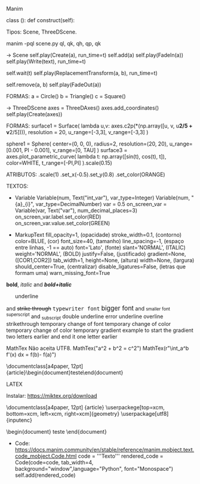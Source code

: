 Manim

class <nome>(<tipo>):
    def construct(self):
    
Tipos: Scene, ThreeDScene.

manim -pql scene.py <nome>
ql, qk, qh, qp, qk

-> Scene
self.play(Create(a), run_time=t)
self.add(a)
self.play(FadeIn(a))
self.play(Write(text), run_time=t)

self.wait(t)
self.play(ReplacementTransform(a, b), run_time=t)

self.remove(a, b)
self.play(FadeOut(a))

FORMAS:
a = Circle()
b = Triangle()
c = Square()


-> ThreeDScene
axes = ThreeDAxes()
axes.add_coordinates()
self.play(Create(axes))

FORMAS:
surface1 = Surface(
              lambda u,v: axes.c2p(*(np.array([u, v, u**2/5 + v**2/5]))), 
              resolution = 20, 
              u_range=[-3,3],
              v_range=[-3,3]
          )

sphere1 = Sphere(
            center=(0, 0, 0),
            radius=2,
            resolution=(20, 20),
            u_range=[0.001, PI - 0.001],
            v_range=[0, TAU]
          )
surface3 = axes.plot_parametric_curve(
              lambda t: np.array([sin(t), cos(t), t]), 
              color=WHITE, 
              t_range=[-PI,PI]
          ).scale(0.15)

ATRIBUTOS:
.scale(1)
.set_x(-0.5).set_y(0.8)
.set_color(ORANGE)







TEXTOS:

- Variable
Variable(num, Text("int_var"), var_type=Integer)
Variable(num, "{a}_{i}", var_type=DecimalNumber)
var = 0.5
on_screen_var = Variable(var, Text("var"), num_decimal_places=3)
on_screen_var.label.set_color(RED)
on_screen_var.value.set_color(GREEN)

- MarkupText
fill_opacity=1, (opacidade)
stroke_width=0.1, (contorno)
color=BLUE, (cor)
font_size=40, (tamanho)
line_spacing=-1, (espaço entre linhas, -1 == auto)
font='Lato', (fonte)
slant='NORMAL', (ITALIC)
weight='NORMAL', (BOLD)
justify=False, (justificado)
gradient=None, ([COR1,COR2])
tab_width=1, 
height=None, (altura)
width=None, (largura)
should_center=True, (centralizar)
disable_ligatures=False, (letras que formam uma)
warn_missing_font=True



<b>bold</b>, <i>italic</i> and <b><i>bold+italic</i></b>
<ul>underline</ul> and <s>strike through</s>
<tt>typewriter font</tt>
<big>bigger font</big> and <small>smaller font</small>
<sup>superscript</sup> and <sub>subscript</sub>
<span underline="double" underline_color="green">double underline</span>
<span underline="error">error underline</span>
<span overline="single" overline_color="green">overline</span>
<span strikethrough="true" strikethrough_color="red">strikethrough</span>
<span font_family="sans">temporary change of font</span>
<span foreground="red">temporary change of color</span>
<span fgcolor="red">temporary change of color</span>
<gradient from="YELLOW" to="RED">temporary gradient</gradient>
<gradient from="RED" to="YELLOW" offset="2,1">example</gradient> to start the gradient two letters earlier and end it one letter earlier





MathTex
Não aceita UTF8.
MathTex("a^2 + b^2 = c^2")
MathTex(r"\int_a^b f'(x) dx = f(b)- f(a)")


\documentclass[a4paper, 12pt] {article}\begin{document}teste\end{document}


LATEX

Instalar: https://miktex.org/download

\documentclass[a4paper, 12pt] {article}
\userpackege[top=xcm, bottom=xcm, left=xcm, right=xcm]{geometry}
\userpackage[utf8]{inputenc}

\begin{document}
teste
\end{document}





- Code: https://docs.manim.community/en/stable/reference/manim.mobject.text.code_mobject.Code.html
code = '''Texto'''
rendered_code = Code(code=code, tab_width=4, background="window",language="Python", font="Monospace")
self.add(rendered_code)
